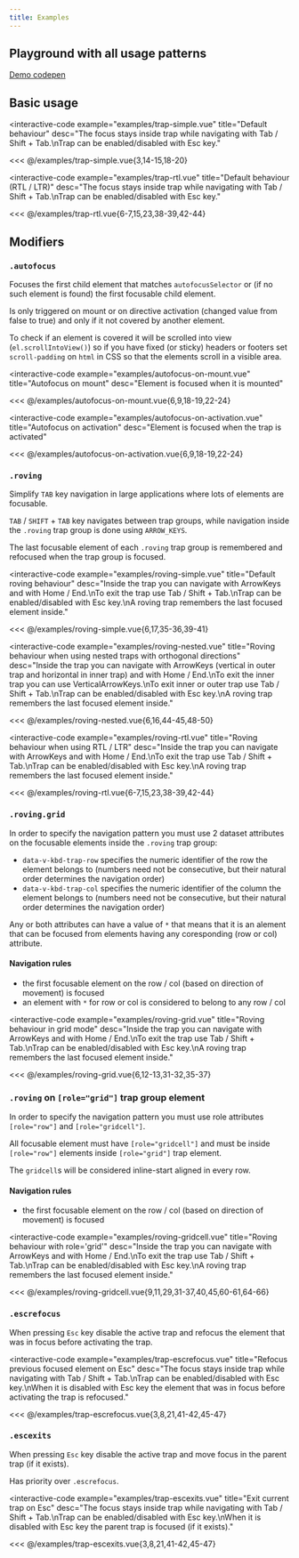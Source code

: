 ```yaml
---
title: Examples
---
```


## Playground with all usage patterns

[Demo codepen](https://codepen.io/pdanpdan/pen/MWrzLdM)

## Basic usage

<interactive-code
  example="examples/trap-simple.vue"
  title="Default behaviour"
  desc="The focus stays inside trap while navigating with Tab / Shift + Tab.\nTrap can be enabled/disabled with Esc key."
>
  <<< @/examples/trap-simple.vue{3,14-15,18-20}
</interactive-code>

<interactive-code
  example="examples/trap-rtl.vue"
  title="Default behaviour (RTL / LTR)"
  desc="The focus stays inside trap while navigating with Tab / Shift + Tab.\nTrap can be enabled/disabled with Esc key."
>
  <<< @/examples/trap-rtl.vue{6-7,15,23,38-39,42-44}
</interactive-code>

## Modifiers

### `.autofocus`

Focuses the first child element that matches `autofocusSelector` or (if no such element is found) the first focusable child element.

Is only triggered on mount or on directive activation (changed value from false to true) and only if it not covered by another element.

To check if an element is covered it will be scrolled into view (`el.scrollIntoView()`) so if you have fixed (or sticky) headers or footers set `scroll-padding` on `html` in CSS so that the elements scroll in a visible area.

<interactive-code
  example="examples/autofocus-on-mount.vue"
  title="Autofocus on mount"
  desc="Element is focused when it is mounted"
>
  <<< @/examples/autofocus-on-mount.vue{6,9,18-19,22-24}
</interactive-code>

<interactive-code
  example="examples/autofocus-on-activation.vue"
  title="Autofocus on activation"
  desc="Element is focused when the trap is activated"
>
  <<< @/examples/autofocus-on-activation.vue{6,9,18-19,22-24}
</interactive-code>

### `.roving`

Simplify `TAB` key navigation in large applications where lots of elements are focusable.

`TAB` / `SHIFT` + `TAB` key navigates between trap groups, while navigation inside the `.roving` trap group is done using `ARROW_KEYS`.

The last focusable element of each `.roving` trap group is remembered and refocused when the trap group is focused.

<interactive-code
  example="examples/roving-simple.vue"
  title="Default roving behaviour"
  desc="Inside the trap you can navigate with ArrowKeys and with Home / End.\nTo exit the trap use Tab / Shift + Tab.\nTrap can be enabled/disabled with Esc key.\nA roving trap remembers the last focused element inside."
>
  <<< @/examples/roving-simple.vue{6,17,35-36,39-41}
</interactive-code>

<interactive-code
  example="examples/roving-nested.vue"
  title="Roving behaviour when using nested traps with orthogonal directions"
  desc="Inside the trap you can navigate with ArrowKeys (vertical in outer trap and horizontal in inner trap) and with Home / End.\nTo exit the inner trap you can use VerticalArrowKeys.\nTo exit inner or outer trap use Tab / Shift + Tab.\nTrap can be enabled/disabled with Esc key.\nA roving trap remembers the last focused element inside."
>
  <<< @/examples/roving-nested.vue{6,16,44-45,48-50}
</interactive-code>

<interactive-code
  example="examples/roving-rtl.vue"
  title="Roving behaviour when using RTL / LTR"
  desc="Inside the trap you can navigate with ArrowKeys and with Home / End.\nTo exit the trap use Tab / Shift + Tab.\nTrap can be enabled/disabled with Esc key.\nA roving trap remembers the last focused element inside."
>
  <<< @/examples/roving-rtl.vue{6-7,15,23,38-39,42-44}
</interactive-code>

### `.roving.grid`

In order to specify the navigation pattern you must use 2 dataset attributes on the focusable elements inside the `.roving` trap group:

- `data-v-kbd-trap-row` specifies the numeric identifier of the row the element belongs to (numbers need not be consecutive, but their natural order determines the navigation order)
- `data-v-kbd-trap-col` specifies the numeric identifier of the column the element belongs to (numbers need not be consecutive, but their natural order determines the navigation order)

Any or both attributes can have a value of `*` that means that it is an alement that can be focused from elements having any coresponding (row or col) attribute.

#### Navigation rules

- the first focusable element on the row / col (based on direction of movement) is focused
- an element with `*` for row or col is considered to belong to any row / col

<interactive-code
  example="examples/roving-grid.vue"
  title="Roving behaviour in grid mode"
  desc="Inside the trap you can navigate with ArrowKeys and with Home / End.\nTo exit the trap use Tab / Shift + Tab.\nTrap can be enabled/disabled with Esc key.\nA roving trap remembers the last focused element inside."
>
  <<< @/examples/roving-grid.vue{6,12-13,31-32,35-37}
</interactive-code>

### `.roving` on `[role="grid"]` trap group element

In order to specify the navigation pattern you must use role attributes `[role="row"]` and `[role="gridcell"]`.

All focusable element must have `[role="gridcell"]` and must be inside `[role="row"]` elements inside `[role="grid"]` trap element.

The `gridcell`s will be considered inline-start aligned in every row.

#### Navigation rules

- the first focusable element on the row / col (based on direction of movement) is focused

<interactive-code
  example="examples/roving-gridcell.vue"
  title="Roving behaviour with role='grid'"
  desc="Inside the trap you can navigate with ArrowKeys and with Home / End.\nTo exit the trap use Tab / Shift + Tab.\nTrap can be enabled/disabled with Esc key.\nA roving trap remembers the last focused element inside."
>
  <<< @/examples/roving-gridcell.vue{9,11,29,31-37,40,45,60-61,64-66}
</interactive-code>

### `.escrefocus`

When pressing `Esc` key disable the active trap and refocus the element that was in focus before activating the trap.

<interactive-code
  example="examples/trap-escrefocus.vue"
  title="Refocus previous focused element on Esc"
  desc="The focus stays inside trap while navigating with Tab / Shift + Tab.\nTrap can be enabled/disabled with Esc key.\nWhen it is disabled with Esc key the element that was in focus before activating the trap is refocused."
>
  <<< @/examples/trap-escrefocus.vue{3,8,21,41-42,45-47}
</interactive-code>

### `.escexits`

When pressing `Esc` key disable the active trap and move focus in the parent trap (if it exists).

Has priority over `.escrefocus`.

<interactive-code
  example="examples/trap-escexits.vue"
  title="Exit current trap on Esc"
  desc="The focus stays inside trap while navigating with Tab / Shift + Tab.\nTrap can be enabled/disabled with Esc key.\nWhen it is disabled with Esc key the parent trap is focused (if it exists)."
>
  <<< @/examples/trap-escexits.vue{3,8,21,41-42,45-47}
</interactive-code>

